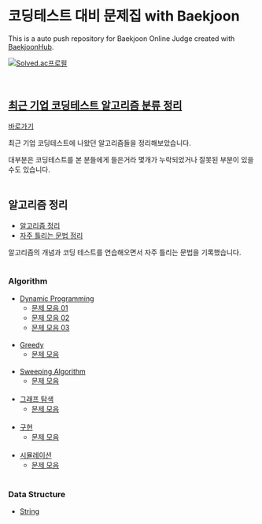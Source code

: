 # 코딩테스트 대비 문제집 with Baekjoon

This is a auto push repository for Baekjoon Online Judge created with [BaekjoonHub](https://github.com/BaekjoonHub/BaekjoonHub). <br/>
<p><a href="https://solved.ac/nicehcy2">
<img src="http://mazassumnida.wtf/api/v2/generate_badge?boj=nicehcy2" alt="Solved.ac프로필">
</p><br/>

## 최근 기업 코딩테스트 알고리즘 분류 정리

[바로가기](./CodingTest.md)

최근 기업 코딩테스트에 나왔던 알고리즘들을 정리해보았습니다.

대부분은 코딩테스트를 본 분들에게 들은거라 몇개가 누락되었거나 잘못된 부분이 있을 수도 있습니다. <br/><br/>

## 알고리즘 정리

- [알고리즘 정리](./algorithms/README.md) <br/>
- [자주 틀리는 문법 정리](./algorithms/clearingUpConfusingPatterns.md) <br/>

알고리즘의 개념과 코딩 테스트를 연습해오면서 자주 틀리는 문법을 기록했습니다. <br/><br/>

### Algorithm

- [Dynamic Programming](./algorithms/Dynamic%20Programming/README.md)
  - [문제 모음 01](./algorithms/Dynamic%20Programming/PROBLEM01.md) <br/>
  - [문제 모음 02](./algorithms/Dynamic%20Programming/PROBLEM02.md) <br/>
  - [문제 모음 03](./algorithms/Dynamic%20Programming/PROBLEM03.md) <br/><br/>
- [Greedy](./algorithms/Greedy/README.md)
  - [문제 모음](./algorithms/Greedy/PROBLEM.md) <br/><br/>
- [Sweeping Algorithm](./algorithms/Sweeping/README.md)
  - [문제 모음](./algorithms/Sweeping/PROBLEM.md) <br/><br/>
- [그래프 탐색](./algorithms/Graph%20Search/README.md)
  - [문제 모음](./algorithms/Graph%20Search/PROBLEM.md) <br/><br/>
- [구현](./algorithms/Implementation/README.md)
  - [문제 모음](./algorithms/Implementation/PROBLEM.md) <br/><br/>
- [시뮬레이션](./algorithms/Simulation/README.md)
  - [문제 모음](./algorithms/Simulation/PROBLEM.md) <br/><br/>

### Data Structure

- [String](./Data%20Structure/String/README.md)
